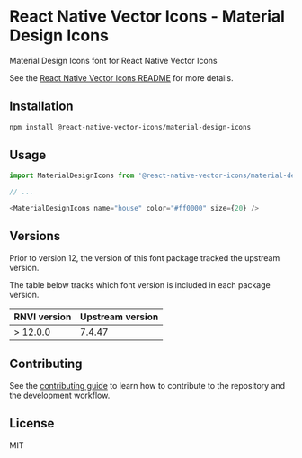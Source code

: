 # React Native Vector Icons - Material Design Icons

Material Design Icons font for React Native Vector Icons

See the [React Native Vector Icons README](../../README.md) for more details.

## Installation

```sh
npm install @react-native-vector-icons/material-design-icons
```

## Usage

```js
import MaterialDesignIcons from '@react-native-vector-icons/material-design-icons';

// ...

<MaterialDesignIcons name="house" color="#ff0000" size={20} />
```


## Versions

Prior to version 12, the version of this font package tracked the upstream version.

The table below tracks which font version is included in each package version.

| RNVI version | Upstream version |
| ------------ | ---------------- |
| &gt; 12.0.0 | 7.4.47 |

## Contributing

See the [contributing guide](../../CONTRIBUTING.md) to learn how to contribute to the repository and the development workflow.

## License

MIT
